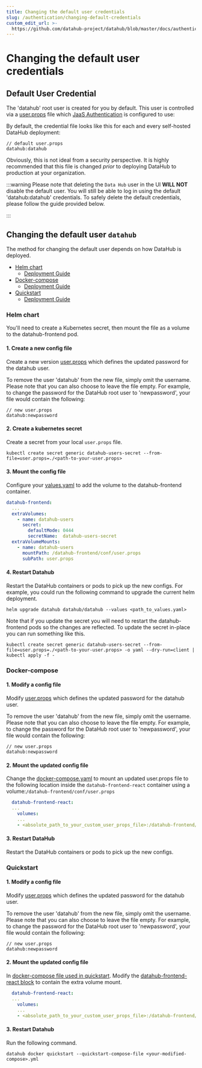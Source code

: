 ```yaml
---
title: Changing the default user credentials
slug: /authentication/changing-default-credentials
custom_edit_url: >-
  https://github.com/datahub-project/datahub/blob/master/docs/authentication/changing-default-credentials.md
---
```

# Changing the default user credentials

## Default User Credential

The 'datahub' root user is created for you by default. This user is controlled via a [user.props](https://github.com/datahub-project/datahub/blob/master/datahub-frontend/conf/user.props) file which [JaaS Authentication](./guides/jaas.md) is configured to use:

By default, the credential file looks like this for each and every self-hosted DataHub deployment:

```
// default user.props
datahub:datahub
```

Obviously, this is not ideal from a security perspective. It is highly recommended that this file
is changed _prior_ to deploying DataHub to production at your organization.

:::warning
Please note that deleting the `Data Hub` user in the UI **WILL NOT** disable the default user.
You will still be able to log in using the default 'datahub:datahub' credentials.
To safely delete the default credentials, please follow the guide provided below.

:::

## Changing the default user `datahub`

The method for changing the default user depends on how DataHub is deployed.

- [Helm chart](#helm-chart)
  - [Deployment Guide](/docs/deploy/kubernetes.md)
- [Docker-compose](#docker-compose)
  - [Deployment Guide](../../docker/README.md)
- [Quickstart](#quickstart)
  - [Deployment Guide](/docs/quickstart.md)

### Helm chart

You'll need to create a Kubernetes secret, then mount the file as a volume to the datahub-frontend pod.

#### 1. Create a new config file

Create a new version [user.props](https://github.com/datahub-project/datahub/blob/master/datahub-frontend/conf/user.props) which defines the updated password for the datahub user.

To remove the user 'datahub' from the new file, simply omit the username. Please note that you can also choose to leave the file empty.
For example, to change the password for the DataHub root user to 'newpassword', your file would contain the following:

```
// new user.props
datahub:newpassword
```

#### 2. Create a kubernetes secret

Create a secret from your local `user.props` file.

```shell
kubectl create secret generic datahub-users-secret --from-file=user.props=./<path-to-your-user.props>
```

#### 3. Mount the config file

Configure your [values.yaml](https://github.com/acryldata/datahub-helm/blob/master/charts/datahub/values.yaml#LL22C1-L22C1) to add the volume to the datahub-frontend container.

```yaml
datahub-frontend:
  ...
  extraVolumes:
    - name: datahub-users
      secret:
        defaultMode: 0444
        secretName:  datahub-users-secret
  extraVolumeMounts:
    - name: datahub-users
      mountPath: /datahub-frontend/conf/user.props
      subPath: user.props
```

#### 4. Restart Datahub

Restart the DataHub containers or pods to pick up the new configs.
For example, you could run the following command to upgrade the current helm deployment.

```shell
helm upgrade datahub datahub/datahub --values <path_to_values.yaml>
```

Note that if you update the secret you will need to restart the datahub-frontend pods so the changes are reflected. To update the secret in-place you can run something like this.

```
kubectl create secret generic datahub-users-secret --from-file=user.props=./<path-to-your-user.props> -o yaml --dry-run=client | kubectl apply -f -
```

### Docker-compose

#### 1. Modify a config file

Modify [user.props](https://github.com/datahub-project/datahub/blob/master/datahub-frontend/conf/user.props) which defines the updated password for the datahub user.

To remove the user 'datahub' from the new file, simply omit the username. Please note that you can also choose to leave the file empty.
For example, to change the password for the DataHub root user to 'newpassword', your file would contain the following:

```
// new user.props
datahub:newpassword
```

#### 2. Mount the updated config file

Change the [docker-compose.yaml](https://github.com/datahub-project/datahub/blob/master/docker/docker-compose.yml) to mount an updated user.props file to the following location inside the `datahub-frontend-react` container using a volume:`/datahub-frontend/conf/user.props`

```yaml
  datahub-frontend-react:
  ...
    volumes:
    ...
    - <absolute_path_to_your_custom_user_props_file>:/datahub-frontend/conf/user.props
```

#### 3. Restart DataHub

Restart the DataHub containers or pods to pick up the new configs.

### Quickstart

#### 1. Modify a config file

Modify [user.props](https://github.com/datahub-project/datahub/blob/master/datahub-frontend/conf/user.props) which defines the updated password for the datahub user.

To remove the user 'datahub' from the new file, simply omit the username. Please note that you can also choose to leave the file empty.
For example, to change the password for the DataHub root user to 'newpassword', your file would contain the following:

```
// new user.props
datahub:newpassword
```

#### 2. Mount the updated config file

In [docker-compose file used in quickstart](https://github.com/datahub-project/datahub/blob/master/docker/quickstart/docker-compose.quickstart.yml).
Modify the [datahub-frontend-react block](https://github.com/datahub-project/datahub/blob/master/docker/quickstart/docker-compose.quickstart.yml#L116) to contain the extra volume mount.

```yaml
  datahub-frontend-react:
  ...
    volumes:
    ...
    - <absolute_path_to_your_custom_user_props_file>:/datahub-frontend/conf/user.props
```

#### 3. Restart Datahub

Run the following command.

```
datahub docker quickstart --quickstart-compose-file <your-modified-compose>.yml
```

